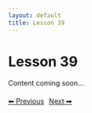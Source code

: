 ```yaml
---
layout: default
title: Lesson 39
---
```


# Lesson 39

Content coming soon...

<div style="margin-top: 20px;">
<a href="/docs/Advanced/Lessons/lesson_38.md" style="margin-right: 10px;">⬅ Previous</a><a href="/docs/Advanced/Lessons/lesson_40.md">Next ➡</a>
</div>
